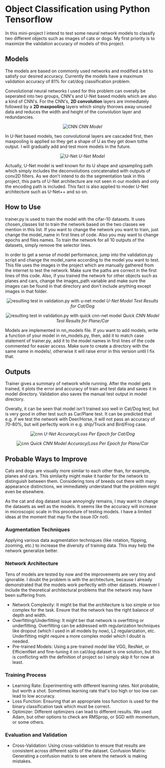 # Object Classification using Python Tensorflow
In this mini-project I intend to test some neural network models to classify two different objects such as images of cats or dogs. My first priority is to maximize the validation accuracy of models of this project.  

## Models
The models are based on commonly used networks and modified a bit to satisfy our desired accuracy. Currently the models have a maximum validation accuracy of 81% for cat/dog classification problem.

Convolutional neural networks I used for this problem can overally be seperated into two groups, CNN's and U-Net based models which are also a kind of CNN's. For the CNN's, **2D convolution** layers are immediately followed by a **2D maxpooling** layers which simply thorows away unused data and reduces the width and height of the convolution layer and redundancies.

<p align="center">
  <img src="Doc/cnn.jpg" alt="CNN" />
  <em>CNN Model</em>
</p>

In U-Net based models, two convolutional layers are cascaded first, then maxpooling is applied so they get a shape of U as they get down tothe output. I will gradually add and test more models in the future.

<p align="center">
  <img src="Doc/unet_1.jpg" alt="U-Net" />
  <em>U-Net Model</em>
</p>

Actually, U-Net model is well known for its U shape and upsampling path which simply includes the deconvolutions concatenated with outputs of conv2D filters. As we don't intend to do the segmentation task in this project, this parts of U-Net architecture are not seen in our models and only the encoding path is included. This fact is also applied to moder U-Net architecture such as U-Net++ and so on. 

## How to Use
trainer.py is used to train the model with the cifar-10 datasets. It uses chosen_classes list to train the network based on the two classes we mention in this list. If you want to change the network you want to train, just change the model_name in first lines of code. Also you may want to change epochs and files names. To train the network for all 10 outputs of the datasets, simply remove the selector lines.

In order to get a sense of model performance, jump into the validation.py script and change the model_name according to the model you want to test. This file uses the images in the project which are manually gathered from the internet to test the network. Make sure the paths are correct in the first lines of this code. Also, if you trained the network for other objects such as planes and cars, change the images_path variable and make sure the images can be found in that directory and don't include anything except images in that folder. 

<p align="center">
  <img src="models/unet/unet_CatDog_validation.png" alt="resulting test in validation.py with u-net model" />
  <em>U-Net Model Test Results for Cat/Dog</em>
</p>

<p align="center">
  <img src="models/quickcnn/quickcnn_AirplaneAutomobile_validation.png" alt="resulting test in validation.py with quick cnn-net model" />
  <em>Quick CNN Model Test Results for Plane/Car</em>
</p>

Models are implemented in nn_models file. If you want to add models, write a function of your model in nn_models.py, then, add it to match case statement of trainer.py, add it to the model names in first lines of the code commented for easier access.
Make sure to create a directory with the same name in models/, otherwise it will raise error in this version until I fix that.
## Outputs
Trainer gives a summary of network while running. After the model gets trained, it plots the error and accuracy of train and test data and saves it in model directory. Validation also saves the manual test output in model directory.

Overally, it can be seen that model isn't trained soo well in Cat/Dog test, but is very good in other test such as Car/Plane test. It can be predicted that e.g. if we test the network with Deer/Horse, it will not pass an accuracy of 70-80%, but will perfectly work in e.g. ship/Truck and Bird/Frog case.  

<p align="center">
  <img src="models/unet/unet_CatDog_performance.png" alt="cnn" />
  <em>U-Net Accuracy/Loss Per Epoch for Cat/Dog</em>
</p>

<p align="center">
  <img src="models/quickcnn/quickcnn_AirplaneAutomobile_performance.png" alt="cnn" />
  <em>Quick CNN Model Accuracy/Loss Per Epoch for Plane/Car</em>
</p>

## Probable Ways to Improve
Cats and dogs are visually more similar to each other than, for example, planes and cars. This similarity might make it harder for the network to distinguish between them. Considering tons of breeds out there with many appearance distinctions, we immediately understand that the problem might even be elsewhere.

As the cat and dog dataset issue annoyingly remains, I may want to change the datasets as well as the models. It seems like the accuracy will increase in microscopic scale in this procedure of testing models. I have a limited ideas at the moment that may fix the issue (Or not).

### Augmentation Techniques
Applying various data augmentation techniques (like rotation, flipping, zooming, etc.) to increase the diversity of training data. This may help the network generalize better.
### Network Architecture
Tens of models are tested by now and the improvements are very tiny and ignorable. I doubt the problem is with the architecture, because I already demonstrated that the models work perfectly with other datasets. However I include the theoretical architectural problems that the network may have been suffering from. 
- Network Complexity: It might be that the architecture is too simple or too complex for the task. Ensure that the network has the right balance of depth and width.
- Overfitting/Underfitting: It might ber that network is overfitting or underfitting. Overfitting can be addressed with regularization techniques like dropout (which I used in all models by now), L2 regularization, etc. Underfitting might require a more complex model which I doubt is needed. 
- Pre-trained Models: Using a pre-trained model like VGG, ResNet, or EfficientNet and fine-tuning it on cat/dog dataset is one solution, but this is conflicting with the definition of project so I simply skip it for now at least.
### Training Process
- Learning Rate: Experimenting with different learning rates. Not probable, but worth a shot. Sometimes learning rate that's too high or too low can lead to low accuracy.
- Loss Function: Ensuring that an appropriate loss function is used for the binary classification task which must be correct.
- Optimizer: Different optimizers can lead to different results. We used Adam, but other options to check are RMSprop, or SGD with momentum, or some others.
### Evaluation and Validation
- Cross-Validation: Using cross-validation to ensure that results are consistent across different splits of the dataset.
Confusion Matrix: Generating a confusion matrix to see where the network is making mistakes.

